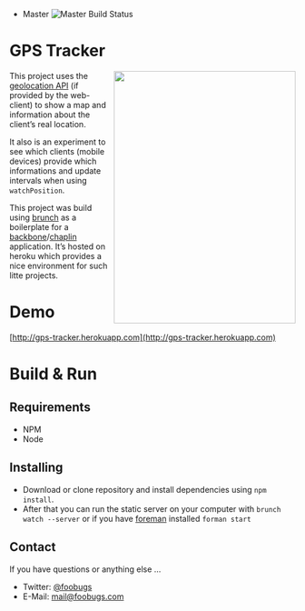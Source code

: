 * Master ![Master Build Status](https://circleci.com/gh/foobugs/gps-tracker/tree/master.png?circle-token=ca63b3f7271947d398dc47f8d7cb93c2b08c2195)

# GPS Tracker

<img src="https://raw.github.com/foobugs/gps-tracker/master/screenshot.png" border="0" align="right" width="320" height="444" />

This project uses the [geolocation API](dev.w3.org/geo/api/spec-source.html) (if provided by the web-client) to show a map and information about the client’s real location.

It also is an experiment to see which clients (mobile devices) provide which informations and update intervals when using `watchPosition`.

This project was build using [brunch](http://brunch.io/) as a boilerplate for a [backbone](backbonejs.org)/[chaplin](http://chaplinjs.org/) application. It’s hosted on heroku which provides a nice environment for such litte projects.

# Demo

[http://gps-tracker.herokuapp.com](http://gps-tracker.herokuapp.com)

# Build & Run

## Requirements

* NPM
* Node

## Installing

* Download or clone repository and install dependencies using `npm install`.
* After that you can run the static server on your computer with `brunch watch --server` or if you have [foreman](https://npmjs.org/package/foreman) installed `forman start`

## Contact

If you have questions or anything else …

* Twitter: [@foobugs](https://twitter.com/foobugs)
* E-Mail: [mail@foobugs.com](mail:mail@foobugs.com?subject=gps-tracker)
